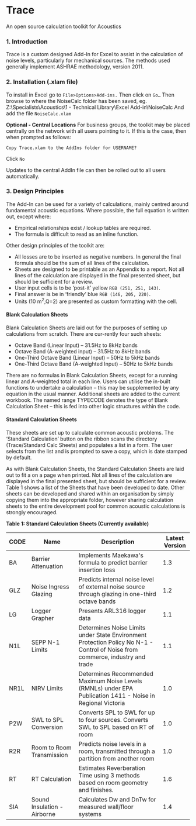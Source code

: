 # Trace #
An open source calculation toolkit for Acoustics 
### 1. Introduction ###
Trace is a custom designed Add-In for Excel to assist in the calculation of noise levels, particularly for mechanical sources. The methods used generally implement ASHRAE methodology, version 2011. 

### 2. Installation (.xlam file) ### 
To install in Excel go to `File>Options>Add-ins.` Then click on `Go…`
Then browse to where the NoiseCalc folder has been saved, eg.
Z:\Specialists\Acoustics\1 - Technical Library\Excel Add-in\NoiseCalc
And add the file `NoiseCalc.xlam`

**Optional - Central Locations**
For business groups, the toolkit may be placed centrally on the network with all users pointing to it. If this is the case, then when prompted as follows:

`Copy Trace.xlam to the AddIns folder for USERNAME? `

Click `No`

Updates to the central AddIn file can then be rolled out to all users automatically.


### 3. Design Principles ###
The Add-In can be used for a variety of calculations, mainly centred around fundamental acoustic equations. Where possible, the full equation is written out, except where:

- Empirical relationships exist / lookup tables are required. 
- The formula is difficult to read as an inline function.

Other design principles of the toolkit are:
- All losses are to be inserted as negative numbers. In general the final formula should be the sum of all lines of the calculation. 
- Sheets are designed to be printable as an Appendix to a report. Not all lines of the calculation are displayed in the final presented sheet, but should be sufficient for a review. 
- User input cells is to be ‘post-it’ yellow `RGB (251, 251, 143)`.
- Final answer is be in ‘friendly’ blue `RGB (146, 205, 220)`.
- Units (10 m<sup>2</sup>,Q=2) are presented as custom formatting with the cell.

#### Blank Calculation Sheets ####
Blank Calculation Sheets are laid out for the purposes of setting up calculations from scratch. There are cur-rently four such sheets:
- Octave Band (Linear Input) – 31.5Hz to 8kHz bands
- Octave Band (A-weighted input) – 31.5Hz to 8kHz bands
- One-Third Octave Band (Linear Input) – 50Hz to 5kHz bands 
- One-Third Octave Band (A-weighted Input) – 50Hz to 5kHz bands

There are no formulas in Blank Calculation Sheets, except for a running linear and A-weighted total in each line. Users can utilise the in-built functions to undertake a calculation – this may be supplemented by any equation in the usual manner. Additional sheets are added to the current workbook. The named range TYPECODE denotes the type of Blank Calculation Sheet – this is fed into other logic structures within the code.

####	Standard Calculation Sheets ####
These sheets are set up to calculate common acoustic problems. The ‘Standard Calculation’ button on the ribbon scans the directory (Trace/Standard Calc Sheets) and populates a list in a form. The user selects from the list and is prompted to save a copy, which is date stamped by default.

As with Blank Calculation Sheets, the Standard Calculation Sheets are laid out to fit a on a page when printed. Not all lines of the calculation are displayed in the final presented sheet, but should be sufficient for a review. Table 1 shows a list of the Sheets that have been developed to date. Other sheets can be developed and shared within an organisation by simply copying them into the appropriate folder, however sharing calculation sheets to the entire development pool for common acoustic calculations is strongly encouraged. 

**Table 1: Standard Calculation Sheets (Currently available)** 

| CODE | Name                        | Description                                                                                                                   | Latest Version |
|------|-----------------------------|-------------------------------------------------------------------------------------------------------------------------------|----------------|
| BA   | Barrier Attenuation         | Implements Maekawa's formula to predict barrier insertion loss                                                                | 1.3            |
| GLZ  | Noise Ingress Glazing       | Predicts internal noise level of external noise source through glazing in one-third octave bands                              | 1.2            |
| LG   | Logger Grapher              | Presents ARL316 logger data                                                                                                   | 1.1            |
| N1L  | SEPP N-1 Limits             | Determines Noise Limits under State Environment Protection Policy No N-1 - Control of Noise from commerce, industry and trade | 1.1            |
| NR1L | NIRV Limits                 | Determines Recommended Maximum Noise Levels (RMNLs) under EPA Publication 1411 - Noise in Regional Victoria                   | 1.0            |
| P2W  | SWL to SPL Conversion       | Converts SPL to SWL for up to four sources. Converts SWL to SPL based on RT of room                                           | 1.0            |
| R2R  | Room to Room Transmission   | Predicts noise levels in a room, transmitted through a partition from another room                                            | 1.0            |
| RT   | RT Calculation              | Estimates Reverberation Time using 3 methods based on room geometry and finishes.                                             | 1.6            |
| SIA  | Sound Insulation - Airborne | Calculates Dw and DnTw for measured wall/floor systems                                                                        | 1.4            |
